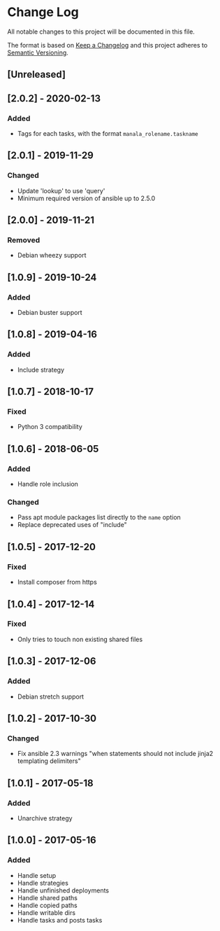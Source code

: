 # Change Log
All notable changes to this project will be documented in this file.

The format is based on [Keep a Changelog](http://keepachangelog.com/)
and this project adheres to [Semantic Versioning](http://semver.org/).

## [Unreleased]

## [2.0.2] - 2020-02-13
### Added
- Tags for each tasks, with the format `manala_rolename.taskname`

## [2.0.1] - 2019-11-29
### Changed
- Update 'lookup' to use 'query'
- Minimum required version of ansible up to 2.5.0

## [2.0.0] - 2019-11-21
### Removed
- Debian wheezy support

## [1.0.9] - 2019-10-24
### Added
- Debian buster support

## [1.0.8] - 2019-04-16
### Added
- Include strategy

## [1.0.7] - 2018-10-17
### Fixed
- Python 3 compatibility

## [1.0.6] - 2018-06-05
### Added
- Handle role inclusion

### Changed
- Pass apt module packages list directly to the `name` option
- Replace deprecated uses of "include"

## [1.0.5] - 2017-12-20
### Fixed
- Install composer from https

## [1.0.4] - 2017-12-14
### Fixed
- Only tries to touch non existing shared files

## [1.0.3] - 2017-12-06
### Added
- Debian stretch support

## [1.0.2] - 2017-10-30
### Changed
- Fix ansible 2.3 warnings "when statements should not include jinja2 templating delimiters"

## [1.0.1] - 2017-05-18
### Added
- Unarchive strategy

## [1.0.0] - 2017-05-16
### Added
- Handle setup
- Handle strategies
- Handle unfinished deployments
- Handle shared paths
- Handle copied paths
- Handle writable dirs
- Handle tasks and posts tasks
